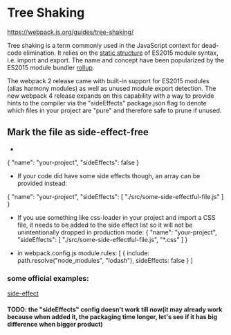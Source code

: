 # Tree Shaking

https://webpack.js.org/guides/tree-shaking/

Tree shaking is a term commonly used in the JavaScript context for dead-code elimination. It relies on the [static structure](http://exploringjs.com/es6/ch_modules.html#static-module-structure) of ES2015 module syntax, i.e. import and export. The name and concept have been popularized by the ES2015 module bundler [rollup](https://github.com/rollup/rollup).

The webpack 2 release came with built-in support for ES2015 modules (alias harmony modules) as well as unused module export detection. The new webpack 4 release expands on this capability with a way to provide hints to the compiler via the "sideEffects" package.json flag to denote which files in your project are "pure" and therefore safe to prune if unused.

## Mark the file as side-effect-free
* 
{
  "name": "your-project",
  "sideEffects": false
}

* If your code did have some side effects though, an array can be provided instead:

{
  "name": "your-project",
  "sideEffects": [
    "./src/some-side-effectful-file.js"
  ]
}

* If you use something like css-loader in your project and import a CSS file, it needs to be added to the side effect list so it will not be unintentionally dropped in production mode:
{
  "name": "your-project",
  "sideEffects": [
    "./src/some-side-effectful-file.js",
    "*.css"
  ]
}

* in webpack.config.js
module.rules: [
  {
    include: path.resolve("node_modules", "lodash"),
    sideEffects: false
  }
]

### some official examples:
[side-effect](https://github.com/webpack/webpack/tree/master/examples/side-effects)

#### TODO: the "sideEffects" config doesn't work till now(it may already work because when added it, the packaging time longer, let's see if it has big difference when bigger product)
